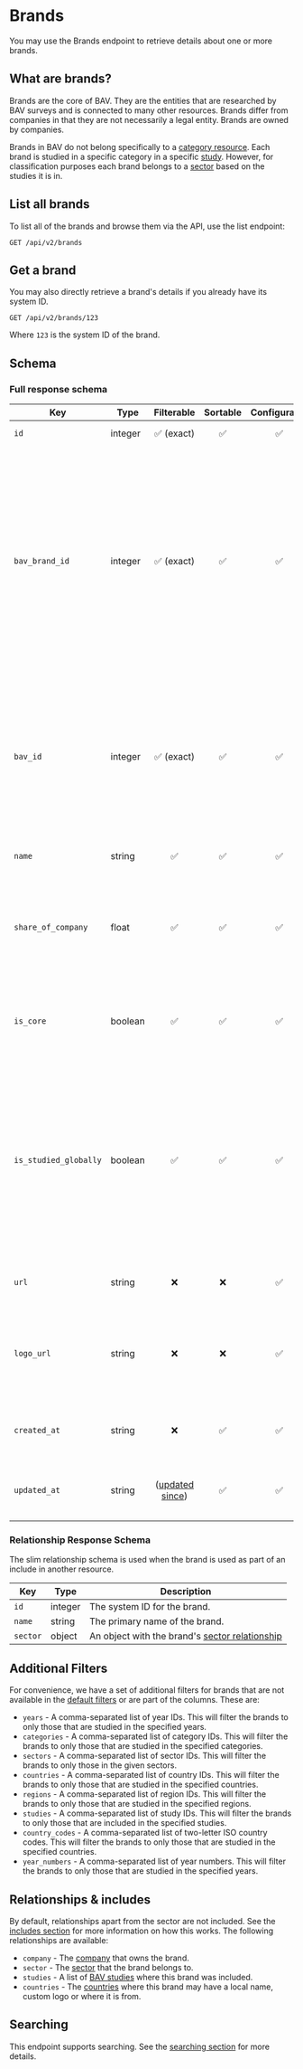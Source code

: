 # Brands

You may use the Brands endpoint to retrieve details about one or more brands.

## What are brands?

Brands are the core of BAV. They are the entities that are researched by BAV surveys and is connected to many other
resources. Brands differ from companies in that they are not necessarily a legal entity. Brands are owned by companies.

Brands in BAV do not belong specifically to a [category resource](categories.md). Each brand is studied in a specific
category in a specific [study](studies.md). However, for classification purposes each brand belongs to
a [sector](sectors.md) based on the studies it is in.

## List all brands

To list all of the brands and browse them via the API, use the list endpoint:

```http request
GET /api/v2/brands
```

## Get a brand

You may also directly retrieve a brand's details if you already have its system ID.

```http request
GET /api/v2/brands/123
```

Where `123` is the system ID of the brand.

## Schema

### Full response schema

| Key                   | Type    |                Filterable                 |      Sortable      |    Configurable    | Description                                                                                                                                                                                             |
|-----------------------|---------|:-----------------------------------------:|:------------------:|:------------------:|---------------------------------------------------------------------------------------------------------------------------------------------------------------------------------------------------------|
| `id`                  | integer |        :white_check_mark: (exact)         | :white_check_mark: | :white_check_mark: | The system ID.                                                                                                                                                                                          |
| `bav_brand_id`        | integer |        :white_check_mark: (exact)         | :white_check_mark: | :white_check_mark: | The brand key in the BAV database. Note that this may be both a positive and negative integer. Please use the `id` column over this unless you specifically need the brand key for legacy integrations. |
| `bav_id`              | integer |        :white_check_mark: (exact)         | :white_check_mark: | :white_check_mark: | The brand ID in the BAV database. Please use the `id` column over this unless you specifically need the brand key for legacy integrations.                                                              |
| `name`                | string  |            :white_check_mark:             | :white_check_mark: | :white_check_mark: | The global name of the brand.                                                                                                                                                                           |
| `share_of_company`    | float   |            :white_check_mark:             | :white_check_mark: | :white_check_mark: | The percentage share that this brand makes up of the parent company's financial results.                                                                                                                |
| `is_core`             | boolean |            :white_check_mark:             | :white_check_mark: | :white_check_mark: | Whether this brand is considered a core brand for research purposes.                                                                                                                                    |
| `is_studied_globally` | boolean |            :white_check_mark:             | :white_check_mark: | :white_check_mark: | Whether this brand is designated as a brand that we aim to currently study globally. Please note that this does not necessarily mean that is included in all studies in the current year.               |
| `url`                 | string  |                    :x:                    |        :x:         | :white_check_mark: | The URL of the brand's page on The Fount.                                                                                                                                                               |
| `logo_url`            | string  |                    :x:                    |        :x:         | :white_check_mark: | A URL to the latest approved version of the primary brand logo in SVG format.                                                                                                                           |
| `created_at`          | string  |                    :x:                    | :white_check_mark: | :white_check_mark: | A datetime string when this brand was first created.                                                                                                                                                    |
| `updated_at`          | string  | ([updated since](../customizing/filters)) | :white_check_mark: | :white_check_mark: | A datetime string when this brand was last updated.                                                                                                                                                     |

### Relationship Response Schema

The slim relationship schema is used when the brand is used as part of an include in another resource.

| Key      | Type    | Description                                                  |
|----------|---------|--------------------------------------------------------------|
| `id`     | integer | The system ID for the brand.                                 |
| `name`   | string  | The primary name of the brand.                               |
| `sector` | object  | An object with the brand's [sector relationship](sectors.md) |

## Additional Filters

For convenience, we have a set of additional filters for brands that are not available in
the [default filters](../customizing/filters.md) or are part of the columns. These are:

- `years` - A comma-separated list of year IDs. This will filter the brands to only those that are studied in the
  specified years.
- `categories` - A comma-separated list of category IDs. This will filter the brands to only those that are studied in
  the specified categories.
- `sectors` - A comma-separated list of sector IDs. This will filter the brands to only those in the given sectors.
- `countries` - A comma-separated list of country IDs. This will filter the brands to only those that are studied in
  the specified countries.
- `regions` - A comma-separated list of region IDs. This will filter the brands to only those that are studied in
  the specified regions.
- `studies` - A comma-separated list of study IDs. This will filter the brands to only those that are included in the
  specified studies.
- `country_codes` - A comma-separated list of two-letter ISO country codes. This will filter the brands to only those
  that are studied in the specified countries.
- `year_numbers` - A comma-separated list of year numbers. This will filter the brands to only those that are studied
  in the specified years.

## Relationships & includes

By default, relationships apart from the sector are not included. See
the [includes section](../customizing/includes) for more information on how this works. The following relationships
are available:

- `company` - The [company](companies.md) that owns the brand.
- `sector` - The [sector](sectors.md) that the brand belongs to.
- `studies` - A list of [BAV studies](studies.md) where this brand was included.
- `countries` - The [countries](countries.md) where this brand may have a local name, custom logo or where it is from.

## Searching

This endpoint supports searching. See the [searching section](../customizing/searching) for more details.